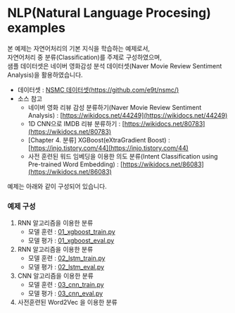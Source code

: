 # NLP(Natural Language Procesing) examples

본 예제는 자연어처리의 기본 지식을 학습하는 예제로서,    
자연어처리 중 분류(Classification)를 주제로 구성하였으며,    
샘플 데이터셋은 네이버 영화감성 분석 데이터셋(Naver Movie Review Sentiment Analysis)을 활용하였습니다.   

- 데이터셋 : [NSMC 데이터셋(https://github.com/e9t/nsmc/)](https://github.com/e9t/nsmc/)
- 소스 참고 
    - 네이버 영화 리뷰 감성 분류하기(Naver Movie Review Sentiment Analysis) : [https://wikidocs.net/44249](https://wikidocs.net/44249) <br>
    - 1D CNN으로 IMDB 리뷰 분류하기 : [https://wikidocs.net/80783](https://wikidocs.net/80783) <br>
    - [Chapter 4. 분류] XGBoost(eXtraGradient Boost) : [https://injo.tistory.com/44](https://injo.tistory.com/44) <br>
    - 사전 훈련된 워드 임베딩을 이용한 의도 분류(Intent Classification using Pre-trained Word Embedding) : [https://wikidocs.net/86083](https://wikidocs.net/86083) <br>

예제는 아래와 같이 구성되어 있습니다.

### 예제 구성
1. RNN 알고리즘을 이용한 분류 
    - 모델 훈련 : [01_xgboost_train.py](https://github.com/rightlit/nlp/blob/main/examples/01_xgboost_train.py)
    - 모델 평가 : [01_xgboost_eval.py](https://github.com/rightlit/nlp/blob/main/examples/01_xgboost_eval.py)
2. RNN 알고리즘을 이용한 분류 
    - 모델 훈련 : [02_lstm_train.py](https://github.com/rightlit/nlp/blob/main/examples/02_lstm_train.py)
    - 모델 평가 : [02_lstm_eval.py](https://github.com/rightlit/nlp/blob/main/examples/02_lstm_eval.py)
3. CNN 알고리즘을 이용한 분류 
    - 모델 훈련 : [03_cnn_train.py](https://github.com/rightlit/nlp/blob/main/examples/03_cnn_train.py)
    - 모델 평가 : [03_cnn_eval.py](https://github.com/rightlit/nlp/blob/main/examples/03_cnn_eval.py)
4. 사전훈련된 Word2Vec 을 이용한 분류


